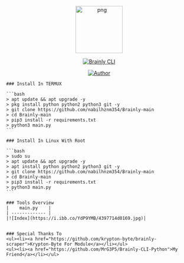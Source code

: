 <p align="center">
    <img src="https://avatars.githubusercontent.com/u/76636460?v=4" alt="png" width="128" height="128"/>
    </p>
    <p align="center">
    <a href="#"><img title="Brainly CLI" src="https://img.shields.io/badge/Brainly CLI-green?colorA=%23ff0000&colorB=%23017e40&style=for-the-badge"></a>
    </p>
    <p align="center">
    <a href="https://github.com/nabilhznm354"><img title="Author" src="https://img.shields.io/badge/Author-X Nabil354-red.svg?style=for-the-badge&logo=github"></a>
    </p>
    
    ### Install In TERMUX
    
    ```bash
    > apt update && apt upgrade -y
    > pkg install python python2 python3 git -y
    > git clone https://github.com/nabilhznm354/Brainly-main
    > cd Brainly-main
    > pip3 install -r requirements.txt
    > python3 main.py
    ```
    
    ### Install In Linux With Root
    
    ```bash
    > sudo su
    > apt update && apt upgrade -y
    > apt install python python2 python3 git -y
    > git clone https://github.com/nabilhnzm354/Brainly-main
    > cd Brainly-main
    > pip3 install -r requirements.txt
    > python3 main.py
    ```
    
    ### Tools Overview
    |    main.py    |
    | ------------- |
    |![Index](https://i.ibb.co/YdP9YMB/4397714d0169.jpg)|
    
    
    ### Special Thanks To
    <ul><li><a href="https://github.com/krypton-byte/brainly-scraper">Krypton-Byte For Module</a></li></ul>
    <ul><li><a href="https://github.com/MrG3P5/Brainly-CLI-Python">My Friend</a></li></ul>
    
